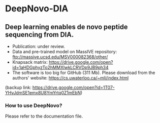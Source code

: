 # DeepNovo-DIA

## Deep learning enables de novo peptide sequencing from DIA.

- Publication: under review.
- Data and pre-trained model on MassIVE repository: ftp://massive.ucsd.edu/MSV000082368/other/
- Knapsack matrix: https://drive.google.com/open?id=1aHDGphyzTo2hMMXlwkLCRVDp9JB9ph34
- The software is too big for GitHub (311 Mb). Please download from the authors' website: https://cs.uwaterloo.ca/~mli/index.html

(backup link: https://drive.google.com/open?id=1T07-YHvJdmSE1emx8U8YmYrtq0Z1mEbN)

### How to use DeepNovo?

Please refer to the documentation file.
